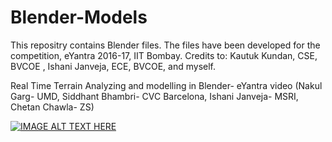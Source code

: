 # Blender-Models
This repositry contains Blender files. The files have been developed for the competition, eYantra 2016-17, IIT Bombay. Credits to: Kautuk Kundan, CSE, BVCOE , Ishani Janveja, ECE, BVCOE, and myself.

Real Time Terrain Analyzing and modelling in Blender- eYantra video (Nakul Garg- UMD, Siddhant Bhambri- CVC Barcelona, Ishani Janveja- MSRI, Chetan Chawla- ZS)

[![IMAGE ALT TEXT HERE](https://img.youtube.com/vi/K58dFXL0gP4&t/0.jpg)](https://www.youtube.com/watch?v=K58dFXL0gP4&t)

